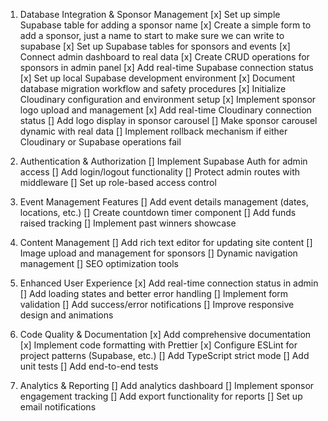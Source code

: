 1. Database Integration & Sponsor Management
   [x] Set up simple Supabase table for adding a sponsor name
   [x] Create a simple form to add a sponsor, just a name to start to make sure we can write to supabase
   [x] Set up Supabase tables for sponsors and events
   [x] Connect admin dashboard to real data
   [x] Create CRUD operations for sponsors in admin panel
   [x] Add real-time Supabase connection status
   [x] Set up local Supabase development environment
   [x] Document database migration workflow and safety procedures
   [x] Initialize Cloudinary configuration and environment setup
   [x] Implement sponsor logo upload and management
   [x] Add real-time Cloudinary connection status
   [] Add logo display in sponsor carousel
   [] Make sponsor carousel dynamic with real data
   [] Implement rollback mechanism if either Cloudinary or Supabase operations fail

2. Authentication & Authorization
   [] Implement Supabase Auth for admin access
   [] Add login/logout functionality
   [] Protect admin routes with middleware
   [] Set up role-based access control

3. Event Management Features
   [] Add event details management (dates, locations, etc.)
   [] Create countdown timer component
   [] Add funds raised tracking
   [] Implement past winners showcase

4. Content Management
   [] Add rich text editor for updating site content
   [] Image upload and management for sponsors
   [] Dynamic navigation management
   [] SEO optimization tools

5. Enhanced User Experience
   [x] Add real-time connection status in admin
   [] Add loading states and better error handling
   [] Implement form validation
   [] Add success/error notifications
   [] Improve responsive design and animations

6. Code Quality & Documentation
   [x] Add comprehensive documentation
   [x] Implement code formatting with Prettier
   [x] Configure ESLint for project patterns (Supabase, etc.)
   [] Add TypeScript strict mode
   [] Add unit tests
   [] Add end-to-end tests

7. Analytics & Reporting
   [] Add analytics dashboard
   [] Implement sponsor engagement tracking
   [] Add export functionality for reports
   [] Set up email notifications
